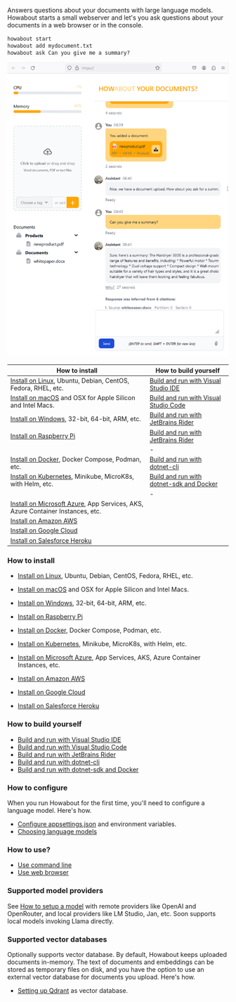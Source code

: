 Answers questions about your documents with large language models. Howabout starts a small webserver and let's you ask questions about your documents in a web browser or in the console.

```batch
howabout start
howabout add mydocument.txt
howabout ask Can you give me a summary?
```

![Browser window showing chat](doc/images/howabout-chat.png)

| How to install | How to build yourself |
| --- | --- |
| [Install on Linux](doc/how_to/01_install_on_linux.md), Ubuntu, Debian, CentOS, Fedora, RHEL, etc. | [Build and run with Visual Studio IDE](doc/how_to/20_build_with_visual_studio_ide.md) |
| [Install on macOS](doc/how_to/02_install_on_macos.md) and OSX for Apple Silicon and Intel Macs. | [Build and run with Visual Studio Code](doc/how_to/21_build_with_visual_studio_code.md) |
| [Install on Windows](doc/how_to/03_install_on_windows.md), 32-bit, 64-bit, ARM, etc. | [Build and run with JetBrains Rider](doc/how_to/22_build_with_rider.md) |
| [Install on Raspberry Pi](doc/how_to/04_install_on_raspberry.md) | [Build and run with JetBrains Rider](doc/how_to/22_build_with_rider.md) |
|  | - |
| [Install on Docker](doc/how_to/05_install_on_docker.md), Docker Compose, Podman, etc. | [Build and run with dotnet-cli](doc/how_to/23_build_with_dotnet_cli.md) |
| [Install on Kubernetes](doc/how_to/06_install_on_kubernetes.md), Minikube, MicroK8s, with Helm, etc. | [Build and run with dotnet-sdk and Docker](doc/how_to/24_build_with_docker.md) |
| | - |
| [Install on Microsoft Azure](doc/how_to/07_install_on_azure.md), App Services, AKS, Azure Container Instances, etc. | |
| [Install on Amazon AWS](doc/how_to/08_install_on_aws.md) | |
| [Install on Google Cloud](doc/how_to/09_install_on_google_cloud.md) | |
| [Install on Salesforce Heroku](doc/how_to/10_install_on_heroku.md) | |


### How to install

- [Install on Linux](doc/how_to/01_install_on_linux.md), Ubuntu, Debian, CentOS, Fedora, RHEL, etc.
- [Install on macOS](doc/how_to/02_install_on_macos.md) and OSX for Apple Silicon and Intel Macs.
- [Install on Windows](doc/how_to/03_install_on_windows.md), 32-bit, 64-bit, ARM, etc.
- [Install on Raspberry Pi](doc/how_to/04_install_on_raspberry.md)

- [Install on Docker](doc/how_to/05_install_on_docker.md), Docker Compose, Podman, etc.
- [Install on Kubernetes](doc/how_to/06_install_on_kubernetes.md), Minikube, MicroK8s, with Helm, etc.

- [Install on Microsoft Azure](doc/how_to/07_install_on_azure.md), App Services, AKS, Azure Container Instances, etc.
- [Install on Amazon AWS](doc/how_to/08_install_on_aws.md)
- [Install on Google Cloud](doc/how_to/09_install_on_google_cloud.md)
- [Install on Salesforce Heroku](doc/how_to/10_install_on_heroku.md)



### How to build yourself

- [Build and run with Visual Studio IDE](doc/how_to/20_build_with_visual_studio_ide.md)
- [Build and run with Visual Studio Code](doc/how_to/21_build_with_visual_studio_code.md)
- [Build and run with JetBrains Rider](doc/how_to/22_build_with_rider.md)
- [Build and run with dotnet-cli](doc/how_to/23_build_with_dotnet_cli.md)
- [Build and run with dotnet-sdk and Docker](doc/how_to/24_build_with_docker.md)


### How to configure

When you run Howabout for the first time, you'll need to configure a language model. Here's how.

- [Configure appsettings.json](doc/how_to/30_configure_appsettings.md) and environment variables.
- [Choosing language models](doc/how_to/31_choosing_language_models.md)


### How to use?

- [Use command line](doc/how_to/40_use_command_line.md)
- [Use web browser](doc/how_to/41_use_web_browser.md)

### Supported model providers 

See [How to setup a model](doc/how_to/50_setup_model.md) with remote providers like OpenAI and OpenRouter, and local providers like LM Studio, Jan, etc. Soon supports local models invoking Llama directly.


### Supported vector databases

Optionally supports vector database. By default, Howabout keeps uploaded documents in-memory. The text of documents and embeddings can be stored as temporary files on disk, and you have the option to use an external vector database for documents you upload. Here's how.

- [Setting up Qdrant](doc/how_to/61_setup_qdrant.md) as vector database.
